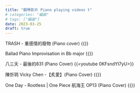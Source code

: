 ```yaml
---
title: "鋼琴影片 Piano playing videos t"
# categories: "編曲"
# tags: ["編曲"]
date: 2023-03-25
draft: true
---
```



TRASH - 重感情的廢物 (Piano cover)
{{<youtube OuGq_d4kwek>}}

Ballad Piano Improvisation in Bb major
{{<youtube t2xIve7NZMw>}}

八三夭 - 最後的831 (Piano Cover)
{{<youtube 0KFsndYI7yU>}}

陳忻玥 Vicky Chen -【炙愛】(Piano Cover)
{{<youtube gn-jin8wyR4>}}

One Day - Rootless | One Piece 航海王 OP13 (Piano Cover)
{{<youtube VPf6USqQexg>}}
